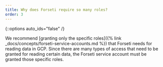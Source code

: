 ```yaml
---
title: Why does Forseti require so many roles?
order: 3
---
```

{::options auto_ids="false" /}

We recommend 
[granting only the specific roles]({% link _docs/concepts/forseti-service-accounts.md %}) 
that Forseti needs for reading data in GCP. Since there are many types of 
access that need to be granted for reading certain data, the Forseti service 
account must be granted those specific roles.
